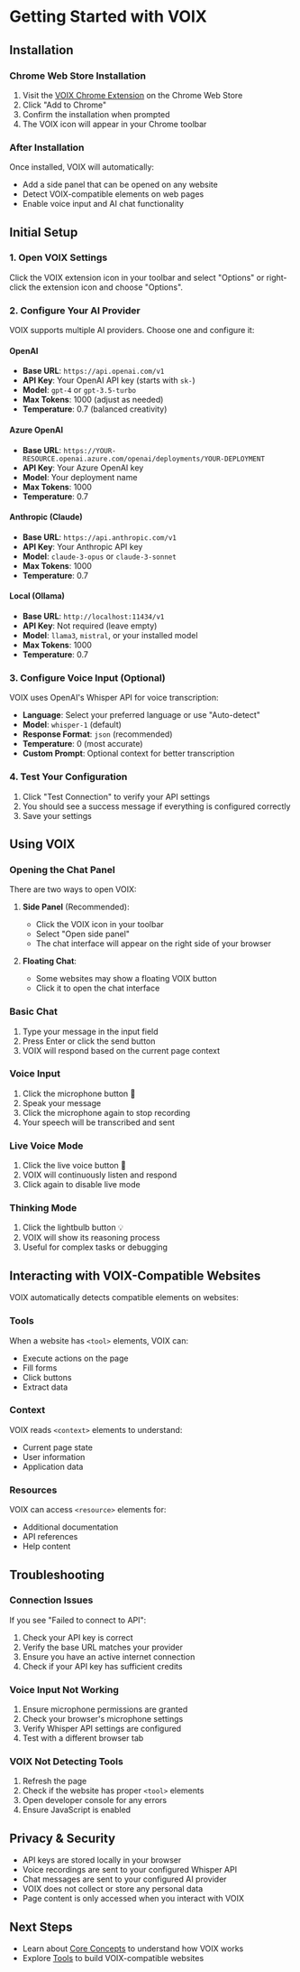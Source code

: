 # Getting Started with VOIX

## Installation

### Chrome Web Store Installation

1. Visit the [VOIX Chrome Extension](https://chromewebstore.google.com/detail/voix/agmhpolimgfdfnlgciajhbkdapkophie) on the Chrome Web Store
2. Click "Add to Chrome"
3. Confirm the installation when prompted
4. The VOIX icon will appear in your Chrome toolbar

### After Installation

Once installed, VOIX will automatically:
- Add a side panel that can be opened on any website
- Detect VOIX-compatible elements on web pages
- Enable voice input and AI chat functionality

## Initial Setup

### 1. Open VOIX Settings

Click the VOIX extension icon in your toolbar and select "Options" or right-click the extension icon and choose "Options".

### 2. Configure Your AI Provider

VOIX supports multiple AI providers. Choose one and configure it:

#### OpenAI
- **Base URL**: `https://api.openai.com/v1`
- **API Key**: Your OpenAI API key (starts with `sk-`)
- **Model**: `gpt-4` or `gpt-3.5-turbo`
- **Max Tokens**: 1000 (adjust as needed)
- **Temperature**: 0.7 (balanced creativity)

#### Azure OpenAI
- **Base URL**: `https://YOUR-RESOURCE.openai.azure.com/openai/deployments/YOUR-DEPLOYMENT`
- **API Key**: Your Azure OpenAI key
- **Model**: Your deployment name
- **Max Tokens**: 1000
- **Temperature**: 0.7

#### Anthropic (Claude)
- **Base URL**: `https://api.anthropic.com/v1`
- **API Key**: Your Anthropic API key
- **Model**: `claude-3-opus` or `claude-3-sonnet`
- **Max Tokens**: 1000
- **Temperature**: 0.7

#### Local (Ollama)
- **Base URL**: `http://localhost:11434/v1`
- **API Key**: Not required (leave empty)
- **Model**: `llama3`, `mistral`, or your installed model
- **Max Tokens**: 1000
- **Temperature**: 0.7

### 3. Configure Voice Input (Optional)

VOIX uses OpenAI's Whisper API for voice transcription:

- **Language**: Select your preferred language or use "Auto-detect"
- **Model**: `whisper-1` (default)
- **Response Format**: `json` (recommended)
- **Temperature**: 0 (most accurate)
- **Custom Prompt**: Optional context for better transcription

### 4. Test Your Configuration

1. Click "Test Connection" to verify your API settings
2. You should see a success message if everything is configured correctly
3. Save your settings

## Using VOIX

### Opening the Chat Panel

There are two ways to open VOIX:

1. **Side Panel** (Recommended):
   - Click the VOIX icon in your toolbar
   - Select "Open side panel"
   - The chat interface will appear on the right side of your browser

2. **Floating Chat**:
   - Some websites may show a floating VOIX button
   - Click it to open the chat interface

### Basic Chat

1. Type your message in the input field
2. Press Enter or click the send button
3. VOIX will respond based on the current page context

### Voice Input

1. Click the microphone button 🎤
2. Speak your message
3. Click the microphone again to stop recording
4. Your speech will be transcribed and sent

### Live Voice Mode

1. Click the live voice button 🎯
2. VOIX will continuously listen and respond
3. Click again to disable live mode

### Thinking Mode

1. Click the lightbulb button 💡
2. VOIX will show its reasoning process
3. Useful for complex tasks or debugging

## Interacting with VOIX-Compatible Websites

VOIX automatically detects compatible elements on websites:

### Tools
When a website has `<tool>` elements, VOIX can:
- Execute actions on the page
- Fill forms
- Click buttons
- Extract data

### Context
VOIX reads `<context>` elements to understand:
- Current page state
- User information
- Application data

### Resources
VOIX can access `<resource>` elements for:
- Additional documentation
- API references
- Help content

## Troubleshooting

### Connection Issues

If you see "Failed to connect to API":
1. Check your API key is correct
2. Verify the base URL matches your provider
3. Ensure you have an active internet connection
4. Check if your API key has sufficient credits

### Voice Input Not Working

1. Ensure microphone permissions are granted
2. Check your browser's microphone settings
3. Verify Whisper API settings are configured
4. Test with a different browser tab

### VOIX Not Detecting Tools

1. Refresh the page
2. Check if the website has proper `<tool>` elements
3. Open developer console for any errors
4. Ensure JavaScript is enabled

## Privacy & Security

- API keys are stored locally in your browser
- Voice recordings are sent to your configured Whisper API
- Chat messages are sent to your configured AI provider
- VOIX does not collect or store any personal data
- Page content is only accessed when you interact with VOIX

## Next Steps

- Learn about [Core Concepts](./core-concepts.md) to understand how VOIX works
- Explore [Tools](./tools.md) to build VOIX-compatible websites